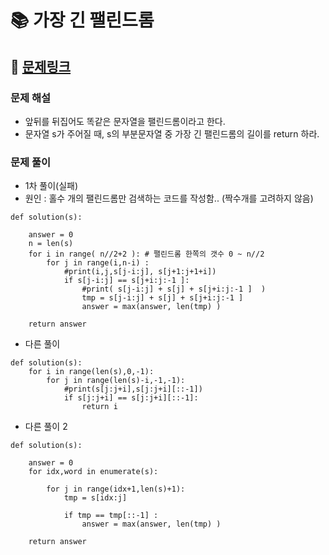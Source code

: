 
# 📚 가장 긴 팰린드롬

## 📌 [문제링크](https://school.programmers.co.kr/learn/courses/30/lessons/12904#)

### 문제 해설

- 앞뒤를 뒤집어도 똑같은 문자열을 팰린드롬이라고 한다.
- 문자열 s가 주어질 때, s의 부분문자열 중 가장 긴 팰린드롬의 길이를 return 하라.

### 문제 풀이

- 1차 풀이(실패)
- 원인 : 홀수 개의 팰린드롬만 검색하는 코드를 작성함.. (짝수개를 고려하지 않음)

```
def solution(s): 
    
    answer = 0
    n = len(s)
    for i in range( n//2+2 ): # 팰린드롬 한쪽의 갯수 0 ~ n//2
        for j in range(i,n-i) :
            #print(i,j,s[j-i:j], s[j+1:j+1+i])
            if s[j-i:j] == s[j+i:j:-1 ]:
                #print( s[j-i:j] + s[j] + s[j+i:j:-1 ]  )
                tmp = s[j-i:j] + s[j] + s[j+i:j:-1 ]
                answer = max(answer, len(tmp) )
                
    return answer
```

- 다른 풀이

```
def solution(s): 
    for i in range(len(s),0,-1):
        for j in range(len(s)-i,-1,-1):
            #print(s[j:j+i],s[j:j+i][::-1])
            if s[j:j+i] == s[j:j+i][::-1]:
                return i
```

- 다른 풀이 2

```
def solution(s):
    
    answer = 0
    for idx,word in enumerate(s):
        
        for j in range(idx+1,len(s)+1):
            tmp = s[idx:j]
            
            if tmp == tmp[::-1] :
                answer = max(answer, len(tmp) )

    return answer
```
